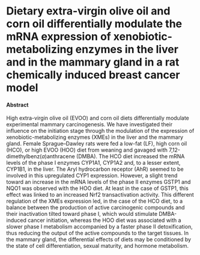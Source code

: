 # Dietary extra-virgin olive oil and corn oil differentially modulate the mRNA expression of xenobiotic-metabolizing enzymes in the liver and in the mammary gland in a rat chemically induced breast cancer model

#### Abstract

High extra-virgin olive oil (EVOO) and corn oil diets differentially modulate experimental mammary carcinogenesis. We have investigated their influence on the initiation stage through the modulation of the expression of xenobiotic-metabolizing enzymes (XMEs) in the liver and the mammary gland. Female Sprague–Dawley rats were fed a low-fat (LF), high corn oil (HCO), or high EVOO (HOO) diet from weaning and gavaged with 7,12-dimethylbenz(_a_)anthracene (DMBA). The HCO diet increased the mRNA levels of the phase I enzymes CYP1A1, CYP1A2 and, to a lesser extent, CYP1B1, in the liver. The Aryl hydrocarbon receptor (AhR) seemed to be involved in this upregulated CYP1 expression. However, a slight trend toward an increase in the mRNA levels of the phase II enzymes GSTP1 and NQO1 was observed with the HOO diet. At least in the case of GSTP1, this effect was linked to an increased Nrf2 transactivation activity. This different regulation of the XMEs expression led, in the case of the HCO diet, to a balance between the production of active carcinogenic compounds and their inactivation tilted toward phase I, which would stimulate DMBA-induced cancer initiation, whereas the HOO diet was associated with a slower phase I metabolism accompanied by a faster phase II detoxification, thus reducing the output of the active compounds to the target tissues. In the mammary gland, the differential effects of diets may be conditioned by the state of cell differentiation, sexual maturity, and hormone metabolism.